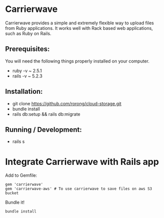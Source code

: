 
# Carrierwave
Carrierwave provides a simple and extremely flexible way to upload files from Ruby applications. It works well with Rack based web applications, such as Ruby on Rails.

## Prerequisites:
You will need the following things properly installed on your computer.
* ruby -v ~ 2.5.1
* rails -v ~ 5.2.3

## Installation:
* git clone https://github.com/rorong/cloud-storage.git
* bundle install
* rails db:setup && rails db:migrate

## Running / Development:
* rails s

# Integrate Carrierwave with Rails app
Add to Gemfile:

```
gem 'carrierwave'
gem 'carrierwave-aws' # To use carrierwave to save files on aws S3 bucket
```
Bundle it!

```
bundle install
```
